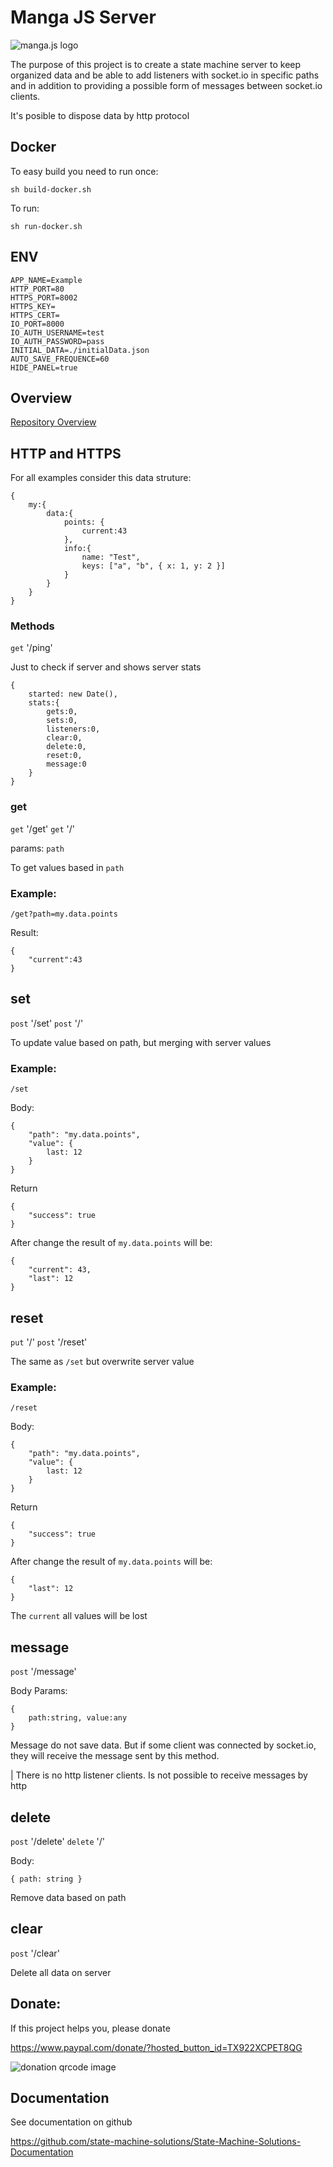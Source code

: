 # Manga JS Server


![manga.js logo](https://github.com/state-machine-solutions/State-Machine-Solutions-Documentation/blob/main/manga_logo.png?raw=true)

The purpose of this project is to create a state machine server to keep organized data and be able to add listeners with socket.io in specific paths and in addition to providing a possible form of messages between socket.io clients.

It's posible to dispose data by http protocol

## Docker

To easy build you need to run once:

```
sh build-docker.sh
```

To run:

```
sh run-docker.sh
```

## ENV

```
APP_NAME=Example
HTTP_PORT=80
HTTPS_PORT=8002
HTTPS_KEY=
HTTPS_CERT=
IO_PORT=8000
IO_AUTH_USERNAME=test
IO_AUTH_PASSWORD=pass
INITIAL_DATA=./initialData.json
AUTO_SAVE_FREQUENCE=60
HIDE_PANEL=true
```

## Overview

[Repository Overview](./repository-overview.md)

## HTTP and HTTPS

For all examples consider this data struture:

```
{
    my:{
        data:{
            points: {
                current:43
            },
            info:{
                name: "Test",
                keys: ["a", "b", { x: 1, y: 2 }]
            }
        }
    }
}
```

### Methods

`get` '/ping'

Just to check if server and shows server stats

```
{
    started: new Date(),
    stats:{
        gets:0,
        sets:0,
        listeners:0,
        clear:0,
        delete:0,
        reset:0,
        message:0
    }
}
```

### get

`get` '/get'
`get` '/'

params: `path`

To get values based in `path`

### Example:

`/get?path=my.data.points`

Result:

```
{
    "current":43
}
```

## set

`post` '/set'
`post` '/'

To update value based on path, but merging with server values

### Example:

`/set`

Body:

```
{
    "path": "my.data.points",
    "value": {
        last: 12
    }
}
```

Return

```
{
    "success": true
}
```

After change the result of `my.data.points` will be:

```
{
    "current": 43,
    "last": 12
}
```

## reset

`put` '/'
`post` '/reset'

The same as `/set` but overwrite server value

### Example:

`/reset`

Body:

```
{
    "path": "my.data.points",
    "value": {
        last: 12
    }
}
```

Return

```
{
    "success": true
}
```

After change the result of `my.data.points` will be:

```
{
    "last": 12
}
```

The `current` all values will be lost

## message

`post` '/message'

Body Params:

```
{
    path:string, value:any
}
```

Message do not save data. But if some client was connected by socket.io, they will receive the message sent by this method.

| There is no http listener clients. Is not possible to receive messages by http

## delete

`post` '/delete'
`delete` '/'

Body:

```
{ path: string }
```

Remove data based on path

## clear

`post` '/clear'

Delete all data on server

## Donate:

If this project helps you, please donate

https://www.paypal.com/donate/?hosted_button_id=TX922XCPET8QG

![donation qrcode image](https://github.com/state-machine-solutions/State-Machine-Solutions-Documentation/blob/main/donations_QRcode.png?raw=true)

## Documentation

See documentation on github

https://github.com/state-machine-solutions/State-Machine-Solutions-Documentation
